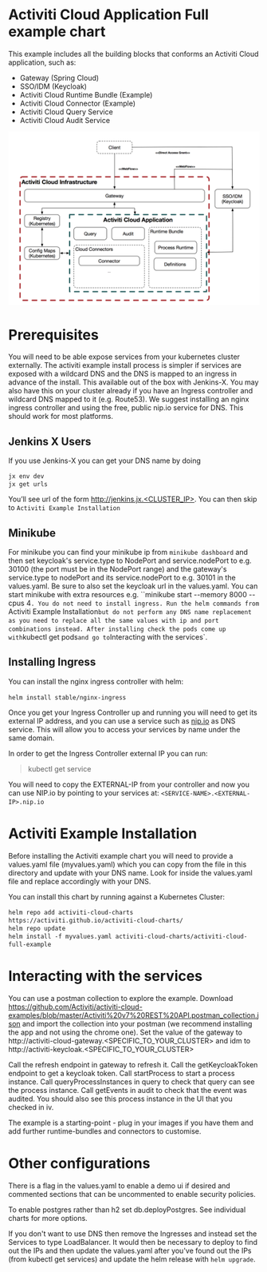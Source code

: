 # Activiti Cloud Application Full example chart

This example includes all the building blocks that conforms an Activiti Cloud application, such as:

- Gateway (Spring Cloud)
- SSO/IDM (Keycloak)
- Activiti Cloud Runtime Bundle (Example)
- Activiti Cloud Connector (Example)
- Activiti Cloud Query Service
- Activiti Cloud Audit Service

![Example](https://github.com/Activiti/activiti-cloud-charts/blob/master/resources/images/activiti-cloud-full-example-chart.png)

# Prerequisites

You will need to be able expose services from your kubernetes cluster externally. The activiti example install process is simpler if services are exposed with a wildcard DNS and the DNS is mapped to an ingress in advance of the install. This available out of the box with Jenkins-X. You may also have this on your cluster already if you have an Ingress controller and wildcard DNS mapped to it (e.g. Route53). We suggest installing an nginx ingress controller and using the free, public nip.io service for DNS. This should work for most platforms.

## Jenkins X Users
If you use Jenkins-X you can get your DNS name by doing
```
jx env dev
jx get urls
```
You’ll see url of the form http://jenkins.jx.<CLUSTER_IP>. You can then skip to `Activiti Example Installation`

## Minikube

For minikube you can find your minikube ip from `minikube dashboard` and then set keycloak's service.type to NodePort and service.nodePort to e.g. 30100 (the port must be in the NodePort range) and the gateway's service.type to nodePort and its service.nodePort to e.g. 30101 in the values.yaml. Be sure to also set the keycloak url in the values.yaml. You can start minikube with extra resources e.g. ``minikube start --memory 8000 --cpus 4`. You do not need to install ingress. Run the helm commands from `Activiti Example Installation` but do not perform any DNS name replacement as you need to replace all the same values with ip and port combinations instead. After installing check the pods come up with `kubectl get pods` and go to `Interacting with the services`.

## Installing Ingress
You can install the nginx ingress controller with helm:

```helm install stable/nginx-ingress```

Once you get your Ingress Controller up and running you will need to get its external IP address, and you can use a service such as [nip.io](http://nip.io) as DNS service. This will allow you to access your services by name under the same domain.

In order to get the Ingress Controller external IP you can run:
> kubectl get service

You will need to copy the EXTERNAL-IP from your controller and now you can use NIP.io by pointing to your services at:
```<SERVICE-NAME>.<EXTERNAL-IP>.nip.io```

# Activiti Example Installation
Before installing the Activiti example chart you will need to provide a values.yaml file (myvalues.yaml) which you can copy from the file in this directory and update with your DNS name. Look for <DNS name> inside the values.yaml file and replace accordingly with your DNS.

You can install this chart by running against a Kubernetes Cluster:

```
helm repo add activiti-cloud-charts https://activiti.github.io/activiti-cloud-charts/
helm repo update
helm install -f myvalues.yaml activiti-cloud-charts/activiti-cloud-full-example
```


# Interacting with the services

You can use a postman collection to explore the example. Download https://github.com/Activiti/activiti-cloud-examples/blob/master/Activiti%20v7%20REST%20API.postman_collection.json and import the collection into your postman (we recommend installing the app and not using the chrome one). Set the value of the gateway to http://activiti-cloud-gateway.<SPECIFIC_TO_YOUR_CLUSTER> and idm to http://activiti-keycloak.<SPECIFIC_TO_YOUR_CLUSTER>

Call the refresh endpoint in gateway to refresh it.
Call the getKeycloakToken endpoint to get a keycloak token.
Call startProcess to start a process instance.
Call queryProcessInstances in query to check that query can see the process instance. Call getEvents in audit to check that the event was audited. You should also see this process instance in the UI that you checked in iv.

The example is a starting-point - plug in your images if you have them and add further runtime-bundles and connectors to customise.

# Other configurations

There is a flag in the values.yaml to enable a demo ui if desired and commented sections that can be uncommented to enable security policies.

To enable postgres rather than h2 set db.deployPostgres. See individual charts for more options.

If you don't want to use DNS then remove the Ingresses and instead set the Services to type LoadBalancer. It would then be necessary to deploy to find out the IPs and then update the values.yaml after you've found out the IPs (from kubectl get services) and update the helm release with `helm upgrade`.
